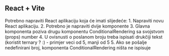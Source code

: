 ## React + Vite

Potrebno napraviti React aplikaciju koja će imati slijedeće:
	1.	Napraviti novu React aplikaciju.
	2.	Potrebno je napraviti dvije komponente
	3.	Glavna komponenta poziva drugu komponentu ConditionalRendering sa svojstvom (props) number
	4.	U ovisnusti o poslanom broju treba ispisati drukčiji tekst (koristit ternary ? :) - primjer veci od 5, manji od 5
	5.	Ako se pošalje nedefinirani broj, komponenta ConditionalRendering ništa ne ispisuje